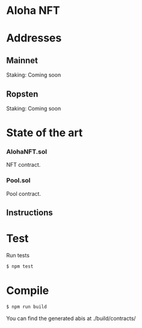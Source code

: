 # Aloha NFT

# Addresses 

## Mainnet
Staking: Coming soon

## Ropsten
Staking: Coming soon

# State of the art

### AlohaNFT.sol
NFT contract.

### Pool.sol
Pool contract.

## Instructions

# Test

Run tests
```bash
$ npm test
```

# Compile

```bash
$ npm run build
```

You can find the generated abis at ./build/contracts/
